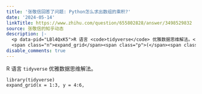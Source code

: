```yaml
---
title: '张敬信回答了问题: Python怎么求出数组的乘积?'
date: '2024-05-14'
linkTitle: https://www.zhihu.com/question/655802828/answer/3498529832
source: 张敬信的知乎动态
description: |-
  <p data-pid="LBl4QxK5">R 语言 <code>tidyverse</code> 优雅数据思维解法。</p><div class="highlight"><pre><code class="language-ada"><span class="n">library</span><span class="p">(</span><span class="n">tidyverse</span><span class="p">)</span>
  <span class="n">expand_grid</span><span class="p">(</span><span class="n">x</span> <span class="o">=</span> <span class="mi">1</span><span class="p">:</span><span class="mi">3</span><span class="p">,</span> <span class="n">y</span> <span class="o">=</span> <span class="mi">4</span><span class="p">:</span><span class="mi">6</span><span class="p">,</span> <span  ...
disable_comments: true
---
```

<p data-pid="LBl4QxK5">R 语言 <code>tidyverse</code> 优雅数据思维解法。</p><div class="highlight"><pre><code class="language-ada"><span class="n">library</span><span class="p">(</span><span class="n">tidyverse</span><span class="p">)</span>
<span class="n">expand_grid</span><span class="p">(</span><span class="n">x</span> <span class="o">=</span> <span class="mi">1</span><span class="p">:</span><span class="mi">3</span><span class="p">,</span> <span class="n">y</span> <span class="o">=</span> <span class="mi">4</span><span class="p">:</span><span class="mi">6</span><span class="p">,</span> <span  ...